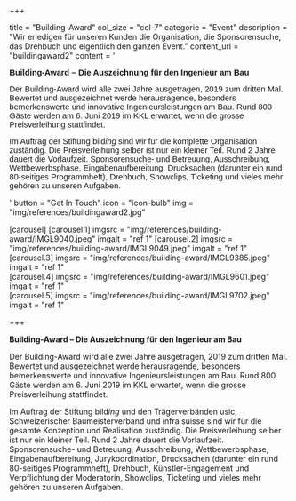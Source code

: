 +++

  title = "Building-Award"
  col_size = "col-7"
  categorie = "Event"
  description = "Wir erledigen für unseren Kunden die Organisation, die Sponsorensuche, das Drehbuch und eigentlich den ganzen Event."
  content_url = "buildingaward2"
  content =  '<p style="margin-left:0cm; margin-right:0cm"><strong><span style="font-size:11pt"><span style="font-family:Calibri,sans-serif">Building-Award &ndash; Die Auszeichnung f&uuml;r den Ingenieur am Bau</span></span></strong></p><p style="margin-left:0cm; margin-right:0cm"><span style="font-size:11pt"><span style="font-family:Calibri,sans-serif">Der Building-Award wird alle zwei Jahre ausgetragen, 2019 zum dritten Mal. Bewertet und ausgezeichnet werde herausragende, besonders bemerkenswerte und innovative Ingenieursleistungen am Bau. Rund 800 G&auml;ste werden am 6. Juni 2019 im KKL erwartet, wenn die grosse Preisverleihung stattfindet.</span></span></p><p style="margin-left:0cm; margin-right:0cm"><span style="font-size:11pt"><span style="font-family:Calibri,sans-serif">Im Auftrag der Stiftung bild<i>ing</i> sind wir f&uuml;r die komplette Organisation zust&auml;ndig. Die Preisverleihung selber ist nur ein kleiner Teil. Rund 2 Jahre dauert die Vorlaufzeit. Sponsorensuche- und Betreuung, Ausschreibung, Wettbewerbsphase, Eingabenaufbereitung, Drucksachen (darunter ein rund 80-seitiges Programmheft), Drehbuch, Showclips, Ticketing und vieles mehr geh&ouml;ren zu unseren Aufgaben.</span></span></p>'
  button = "Get In Touch"
  icon = "icon-bulb"
  img = "img/references/buildingaward2.jpg"
  
  
  [carousel]
    [carousel.1]
    imgsrc = "img/references/building-award/IMGL9040.jpeg"
    imgalt = "ref 1"
    [carousel.2]
    imgsrc = "img/references/building-award/IMGL9049.jpeg"
    imgalt = "ref 1"    
    [carousel.3]
    imgsrc = "img/references/building-award/IMGL9385.jpeg"
    imgalt = "ref 1"    
    [carousel.4]
    imgsrc = "img/references/building-award/IMGL9601.jpeg"
    imgalt = "ref 1"    
    [carousel.5]
    imgsrc = "img/references/building-award/IMGL9702.jpeg"
    imgalt = "ref 1"    
   
+++

<p><strong>Building-Award &ndash; Die Auszeichnung f&uuml;r den Ingenieur am Bau</strong></p>

<p>Der Building-Award wird alle zwei Jahre ausgetragen, 2019 zum dritten Mal. Bewertet und ausgezeichnet werde herausragende, besonders bemerkenswerte und innovative Ingenieursleistungen am Bau. Rund 800 G&auml;ste werden am 6. Juni 2019 im KKL erwartet, wenn die grosse Preisverleihung stattfindet.</p>

<p>Im Auftrag der Stiftung bild<em>ing&nbsp;</em>und den&nbsp;Tr&auml;gerverb&auml;nden&nbsp;usic, Schweizerischer Baumeisterverband und infra suisse&nbsp;sind wir f&uuml;r die gesamte Konzeption und Realisation zust&auml;ndig.&nbsp;Die Preisverleihung selber ist nur ein kleiner Teil. Rund 2 Jahre dauert die Vorlaufzeit. Sponsorensuche- und Betreuung, Ausschreibung, Wettbewerbsphase, Eingabenaufbereitung, Jurykoordination,&nbsp;Drucksachen (darunter ein rund 80-seitiges Programmheft), Drehbuch, K&uuml;nstler-Engagement und Verpflichtung der Moderatorin,&nbsp;Showclips, Ticketing und vieles mehr geh&ouml;ren zu unseren Aufgaben.</p>
